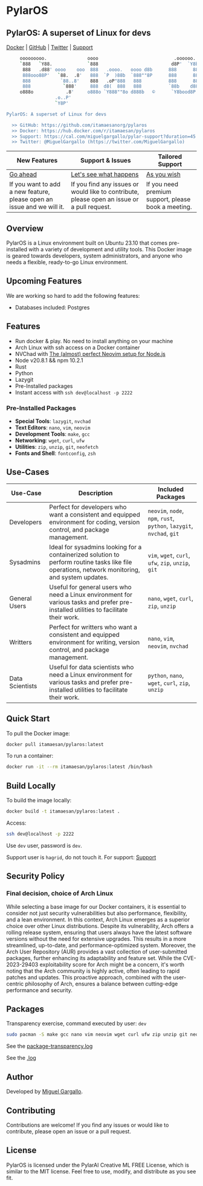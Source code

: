 # PylarOS

## PylarOS: A superset of Linux for devs

[Docker](https://hub.docker.com/repository/docker/itamaesan/pylaros/general) | [GitHub](https://github.com/itamaesanorg/pylaros) | [Twitter](https://twitter.com/MiguelGargallo) | [Support](https://cal.com/miguelgargallo/pylar-support?duration=45)


```bash
     ooooooooo.               oooo                            .oooooo.    .oooooo..o
     `888   `Y88.             `888                           d8P'  `Y8b  d8P'    `Y8
      888   .d88' oooo    ooo  888   .oooo.   oooo d8b      888      888 Y88bo.
      888ooo88P'   `88.  .8'   888  `P  )88b  `888""8P      888      888  `"Y8888o.
      888           `88..8'    888   .oP"888   888          888      888      `"Y88b
      888            `888'     888  d8(  888   888          `88b    d88' oo     .d8P
     o888o            .8'     o888o `Y888""8o d888b   ©      `Y8bood8P'  8""88888P'
                  .o..P'
                  `Y8P'

PylarOS: A superset of Linux for devs

  >> GitHub: https://github.com/itamaesanorg/pylaros
  >> Docker: https://hub.docker.com/r/itamaesan/pylaros
  >> Support: https://cal.com/miguelgargallo/pylar-support?duration=45
  >> Twitter: @MiguelGargallo (https://twitter.com/MiguelGargallo)
```

<!-- A table with disccuss, issues and support calcom -->

| New Features                                                           | Support & Issues                                                                            | Tailored Support                                                        |
| ---------------------------------------------------------------------- | ------------------------------------------------------------------------------------------- | ----------------------------------------------------------------------- |
| [Go ahead](https://github.com/miguelgargallo/pylaros/discussions)      | [Let's see what happens](https://github.com/miguelgargallo/pylaros/pulls)                   | [As you wish](https://cal.com/miguelgargallo/pylar-support?duration=45) |
| If you want to add a new feature, please open an issue and we will it. | If you find any issues or would like to contribute, please open an issue or a pull request. | If you need premium support, please book a meeting.                     |


## Overview

PylarOS is a Linux environment built on Ubuntu 23.10 that comes pre-installed with a variety of development and utility tools. This Docker image is geared towards developers, system administrators, and anyone who needs a flexible, ready-to-go Linux environment.


## Upcoming Features
We are working so hard to add the following features:

  - Databases included: Postgres


## Features

  - Run docker & play. No need to install anything on your machine
  - Arch Linux with ssh access on a Docker container
  - NVChad with [The (almost) perfect Neovim setup for Node.js](https://youtu.be/CVCBHHFXWNE?si=YjHUe9-OaZN41lsF)
  - Node v20.8.1 && npm 10.2.1
  - Rust
  - Python
  - Lazygit
  - Pre-Installed packages
  - Instant access with `ssh dev@localhost -p 2222`


### Pre-Installed Packages

- **Special Tools**: `lazygit`, `nvchad`
- **Text Editors**: `nano`, `vim`, `neovim`
- **Development Tools**: `make`, `gcc`
- **Networking**: `wget`, `curl`, `ufw`
- **Utilities**: `zip`, `unzip`, `git`, `neofetch`
- **Fonts and Shell**: `fontconfig`, `zsh`


## Use-Cases

| Use-Case        | Description                                                                                                                                     | Included Packages                                                     |
| --------------- | ----------------------------------------------------------------------------------------------------------------------------------------------- | --------------------------------------------------------------------- |
| Developers      | Perfect for developers who want a consistent and equipped environment for coding, version control, and package management.                      | `neovim`, `node`, `npm`, `rust`, `python`, `lazygit`, `nvchad`, `git` |
| Sysadmins       | Ideal for sysadmins looking for a containerized solution to perform routine tasks like file operations, network monitoring, and system updates. | `vim`, `wget`, `curl`, `ufw`, `zip`, `unzip`, `git`                   |
| General Users   | Useful for general users who need a Linux environment for various tasks and prefer pre-installed utilities to facilitate their work.            | `nano`, `wget`, `curl`, `zip`, `unzip`                                |
| Writters        | Perfect for writters who want a consistent and equipped environment for writing, version control, and package management.                       | `nano`, `vim`, `neovim`, `nvchad`                                     |
| Data Scientists | Useful for data scientists who need a Linux environment for various tasks and prefer pre-installed utilities to facilitate their work.          | `python`, `nano`, `wget`, `curl`, `zip`, `unzip`                      |

## Quick Start

To pull the Docker image:

```bash
docker pull itamaesan/pylaros:latest
```

To run a container:

```bash
docker run -it --rm itamaesan/pylaros:latest /bin/bash
```

## Build Locally

To build the image locally:

```bash
docker build -t itamaesan/pylaros:latest .
```

Access:

```bash
ssh dev@localhost -p 2222
```

Use `dev` user, password is `dev`.

Support user is `hagrid`, do not touch it. For support: [Support](https://cal.com/miguelgargallo/pylar-support)


## Security Policy

### Final decision, choice of Arch Linux

While selecting a base image for our Docker containers, it is essential to consider not just security vulnerabilities but also performance, flexibility, and a lean environment. In this context, Arch Linux emerges as a superior choice over other Linux distributions. Despite its vulnerability, Arch offers a rolling release system, ensuring that users always have the latest software versions without the need for extensive upgrades. This results in a more streamlined, up-to-date, and performance-optimized system. Moreover, the Arch User Repository (AUR) provides a vast collection of user-submitted packages, further enhancing its adaptability and feature set. While the CVE-2023-29403 exploitability score for Arch might be a concern, it's worth noting that the Arch community is highly active, often leading to rapid patches and updates. This proactive approach, combined with the user-centric philosophy of Arch, ensures a balance between cutting-edge performance and security.


## Packages

Transparency exercise, command executed by user: `dev`

```bash
sudo pacman -S make gcc nano vim neovim wget curl ufw zip unzip git neofetch fontconfig zsh
```

See the [package-transparency.log](package-transparency.log)

See the [.log](https://github.com/miguelgargallo/pylaros/blob/408bddc941a2f274702f3cc071b1f433212e3524/.log)


## Author

Developed by [Miguel Gargallo](https://github.com/itamaesan).


## Contributing

Contributions are welcome! If you find any issues or would like to contribute, please open an issue or a pull request.


## License

PylarOS is licensed under the PylarAI Creative ML FREE License, which is similar to the MIT license. Feel free to use, modify, and distribute as you see fit.
